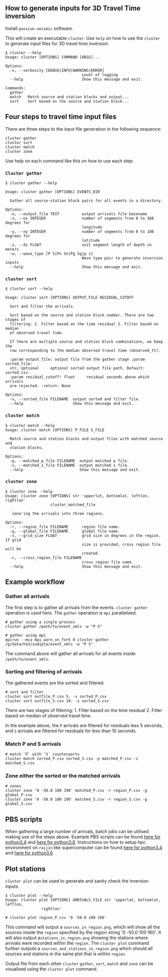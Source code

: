 ## How to generate inputs for 3D Travel Time inversion

Install `passive-seismic` software.

This will create an executable `cluster`. Use `help` on how to use the 
`cluster` to generate input files for 3D travel time inversion.

    $ cluster --help
    Usage: cluster [OPTIONS] COMMAND [ARGS]...

    Options:
      -v, --verbosity [DEBUG|INFO|WARNING|ERROR]
                                      Level of logging
      --help                          Show this message and exit.
    
    Commands:
      gather
      match   Match source and station blocks and output...
      sort    Sort based on the source and station block...

    
## Four steps to travel time input files

There are three steps to the input file generation in the following sequence:

    cluster gather
    cluster sort
    cluster match
    cluster zone
    
Use help on each command like this on how to use each step:


### `Cluster gather`
    $ cluster gather --help
    
    Usage: cluster gather [OPTIONS] EVENTS_DIR
    
      Gather all source-station block pairs for all events in a directory.
    
    Options:
      -o, --output_file TEXT          output arrivals file basename
      -x, --nx INTEGER                number of segments from 0 to 360 degrees for
                                      longitude
      -y, --ny INTEGER                number of segments from 0 to 180 degrees for
                                      latitude
      -z, --dz FLOAT                  unit segment length of depth in meters
      -w, --wave_type [P S|Pn Sn|Pg Sg|p s]
                                      Wave type pair to generate inversion inputs
      --help                          Show this message and exit.

### `cluster sort`

    $ cluster sort --help
    
    Usage: cluster sort [OPTIONS] OUTPUT_FILE RESIDUAL_CUTOFF
    
      Sort and filter the arrivals.
    
      Sort based on the source and station block number. There are two stages of
      filtering: 1. Filter based on the time residual 2. Filter based on median
      of observed travel time.
    
      If there are multiple source and station block combinations, we keep the
      row corresponding to the median observed travel time (observed_tt).
    
      :param output_file: output file from the gather stage :param sorted_file:
      str, optional     optional sorted output file path. Default: sorted.csv.
      :param residual_cutoff: float     residual seconds above which arrivals
      are rejected. :return: None
    
    Options:
      -s, --sorted_file FILENAME  output sorted and filter file.
      --help                      Show this message and exit.

### `cluster match`

    $ cluster match --help
    Usage: cluster match [OPTIONS] P_FILE S_FILE
    
      Match source and station blocks and output files with matched source and
      station blocks.
    
    Options:
      -p, --matched_p_file FILENAME  output matched p file.
      -s, --matched_s_file FILENAME  output matched s file.
      --help                         Show this message and exit.
 

### `cluster zone`
    $ cluster zone --help
    Usage: cluster zone [OPTIONS] str 'upperlat, bottomlat, leftlon, rightlon'
                        cluster_matched_file
    
      `zone'ing the arrivals into three regions.
    
    Options:
      -r, --region_file FILENAME      region file name.
      -g, --global_file FILENAME      global file name.
      -s, --grid_size FLOAT           grid size in degrees in the region. If grid
                                      size is provided, cross region file will be
                                      created.
      -c, --cross_region_file FILENAME
                                      cross region file name.
      --help                          Show this message and exit.



## Example workflow

### Gather all arrivals

The first step is to gather all arrivals from the events. `cluster gather` 
operation is used here. The `gather` operation is `mpi` parallelised. 
    
    # gather using a single process
    cluster gather /path/to/event_xmls -w "P S"
    
    # gather using mpi
    mpirun --mca mpi_warn_on_fork 0 cluster gather /g/data/ha3/sudipta/event_xmls -w "P S" 

The command above will gather all arrivals for all events inside 
`/path/to/event_xmls`.      
    
### Sorting and filtering of arrivals

The gathered events are the sorted and filtered. 
        
    # sort and filter
    cluster sort outfile_P.csv 5. -s sorted_P.csv
    cluster sort outfile_S.csv 10. -s sorted_S.csv
    
There are two stages of filtering:
    1. Filter based on the time residual
    2. Filter based on median of observed travel time.

In the example above, the `P` arrivals are filtered for residuals 
less 5 seconds, and `S` arrivals are filtered for residuals for less than 10 seconds. 

### Match P and S arrivals

    # match `P` with `S` counterparts
    cluster match sorted_P.csv sorted_S.csv -p matched_P.csv -s matched_S.csv

### Zone either the sorted or the matched arrivals

    # zones
    cluster zone '0 -50.0 100 190' matched_P.csv -r region_P.csv -g global_P.csv
    cluster zone '0 -50.0 100 190' matched_S.csv -r region_S.csv -g global_S.csv
    
## PBS scripts

When gathering a large number of arrivals, batch jobs can be utilised making use
 of the steps above. Example PBS scripts can be found [here for python3.4](../../hpc/cluster.sh) and 
[here for python3.6](../../hpc/cluster36.sh). Instructions on how to setup hpc 
environment on `raijin` like supercomputer can be found [here for python3.4](../../hpc/README.rst) and 
[here for python3.6](../../hpc/READMEPY36.sh)


## Plot stations

`cluster plot` can be used to generate and sanity check the inversion inputs. 

    $ cluster plot --help
    Usage: cluster plot [OPTIONS] ARRIVALS_FILE str 'upperlat, bottomlat, leftlon,
                    rightlon'
  
    # cluster plot region_P.csv '0 -50.0 100 160'

This command will output a `sources_in_region.png`, which will show all the 
sources inside the `region` specified by the region string '0 -50.0 100 160'. 
It will also output a`stations_in_region.png` showing the stations where 
arrivals were recorded within the `region`. The `cluster plot` command 
further outputs a `sources_and_stations_in_region.png` which should all 
sources and stations in the same plot that is within `region`.

Output file from each other `cluster` `gather`, `sort`, `match` and `zone`
    can be visualised using the `cluster plot` command.
